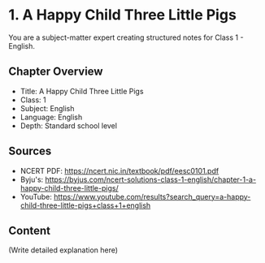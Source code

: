 # 1. A Happy Child Three Little Pigs

You are a subject-matter expert creating structured notes for Class 1 - English.

## Chapter Overview
- Title: A Happy Child Three Little Pigs
- Class: 1
- Subject: English
- Language: English
- Depth: Standard school level

## Sources
- NCERT PDF: https://ncert.nic.in/textbook/pdf/eesc0101.pdf
- Byju's: https://byjus.com/ncert-solutions-class-1-english/chapter-1-a-happy-child-three-little-pigs/
- YouTube: https://www.youtube.com/results?search_query=a-happy-child-three-little-pigs+class+1+english

## Content
(Write detailed explanation here)
